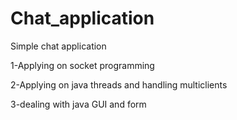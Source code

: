 # Chat_application
Simple chat application

1-Applying on socket programming 

2-Applying on java threads and handling multiclients

3-dealing with java GUI and form
